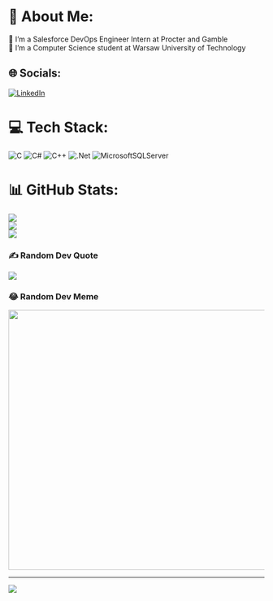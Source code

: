 # 💫 About Me:
🤝 I’m a Salesforce DevOps Engineer Intern at Procter and Gamble<br>🌱 I’m  a Computer Science student at Warsaw University of Technology


## 🌐 Socials:
[![LinkedIn](https://img.shields.io/badge/LinkedIn-%230077B5.svg?logo=linkedin&logoColor=white)](https://linkedin.com/in/nijat-kazimli-b231b0221) 

# 💻 Tech Stack:
![C](https://img.shields.io/badge/c-%2300599C.svg?style=for-the-badge&logo=c&logoColor=white) ![C#](https://img.shields.io/badge/c%23-%23239120.svg?style=for-the-badge&logo=c-sharp&logoColor=white) ![C++](https://img.shields.io/badge/c++-%2300599C.svg?style=for-the-badge&logo=c%2B%2B&logoColor=white) ![.Net](https://img.shields.io/badge/.NET-5C2D91?style=for-the-badge&logo=.net&logoColor=white) ![MicrosoftSQLServer](https://img.shields.io/badge/Microsoft%20SQL%20Sever-CC2927?style=for-the-badge&logo=microsoft%20sql%20server&logoColor=white)
# 📊 GitHub Stats:
![](https://github-readme-stats.vercel.app/api?username=nijatkazimli&theme=dark&hide_border=false&include_all_commits=true&count_private=true)<br/>
![](https://github-readme-streak-stats.herokuapp.com/?user=nijatkazimli&theme=dark&hide_border=false)<br/>
![](https://github-readme-stats.vercel.app/api/top-langs/?username=nijatkazimli&theme=dark&hide_border=false&include_all_commits=true&count_private=true&layout=compact)

### ✍️ Random Dev Quote
![](https://quotes-github-readme.vercel.app/api?type=horizontal&theme=radical)

### 😂 Random Dev Meme
<img src="https://rm.up.railway.app/" width="512px"/>

---
[![](https://visitcount.itsvg.in/api?id=nijatkazimli&icon=0&color=0)](https://visitcount.itsvg.in)

<!-- Proudly created with GPRM ( https://gprm.itsvg.in ) -->
